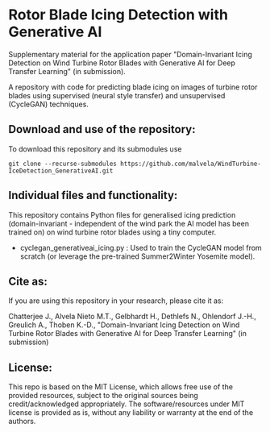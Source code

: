 # Rotor Blade Icing Detection with Generative AI
Supplementary material for the application paper "Domain-Invariant Icing Detection on Wind Turbine Rotor Blades with Generative AI for Deep Transfer Learning" (in submission).


A repository with code for predicting blade icing on images of turbine rotor blades using supervised (neural style transfer) and unsupervised (CycleGAN) techniques.


## Download and use of the repository:
To download this repository and its submodules use

    git clone --recurse-submodules https://github.com/malvela/WindTurbine-IceDetection_GenerativeAI.git

## Individual files and functionality:
This repository contains Python files for generalised icing prediction (domain-invariant - independent of the wind park the AI model has been trained on) on wind turbine rotor blades using a tiny computer.

- cyclegan_generativeai_icing.py : Used to train the CycleGAN model from scratch (or leverage the pre-trained Summer2Winter Yosemite model).

## Cite as:

If you are using this repository in your research, please cite it as:


Chatterjee J., Alvela Nieto M.T., Gelbhardt H., Dethlefs N., Ohlendorf J.-H., Greulich A., Thoben K.-D., "Domain-Invariant Icing Detection on Wind Turbine Rotor Blades with Generative AI for Deep Transfer Learning" (in submission)
## License:

This repo is based on the MIT License, which allows free use of the provided resources, subject to the original sources being credit/acknowledged appropriately. The software/resources under MIT license is provided as is, without any liability or warranty at the end of the authors.
